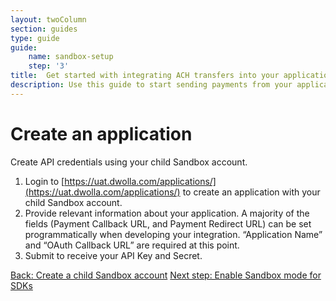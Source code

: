 ```yaml
---
layout: twoColumn
section: guides
type: guide
guide: 
    name: sandbox-setup
    step: '3'
title:  Get started with integrating ACH transfers into your application
description: Use this guide to start sending payments from your application by utilizing our open API with no per transaction fees. 
---
```


# Create an application

Create API credentials using your child Sandbox account.

1. Login to [https://uat.dwolla.com/applications/](https://uat.dwolla.com/applications/) to create an application with your child Sandbox account. 
2. Provide relevant information about your application. A majority of the fields (Payment Callback URL, and Payment Redirect URL) can be set programmatically when developing your integration. “Application Name” and “OAuth Callback URL” are required at this point.
3. Submit to receive your API Key and Secret. 

<nav class="pager-nav">
    <a href="./">Back: Create a child Sandbox account</a>
    <a href="04-enable-sdk-sandbox-mode.html">Next step: Enable Sandbox mode for SDKs</a>
</nav>